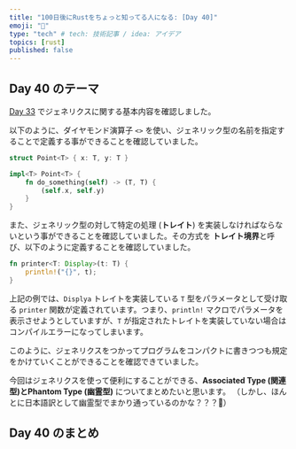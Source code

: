 ```yaml
---
title: "100日後にRustをちょっと知ってる人になる: [Day 40]"
emoji: "🦀"
type: "tech" # tech: 技術記事 / idea: アイデア
topics: [rust]
published: false
---
```

## Day 40 のテーマ

[Day 33](https://zenn.dev/shinyay/articles/hello-rust-day033) でジェネリクスに関する基本内容を確認しました。

以下のように、ダイヤモンド演算子 `<>` を使い、ジェネリック型の名前を指定することで定義する事ができることを確認していました。

```rust
struct Point<T> { x: T, y: T }

impl<T> Point<T> {
    fn do_something(self) -> (T, T) {
        (self.x, self.y)
    }
}
```

また、ジェネリック型の対して特定の処理 (**トレイト**) を実装しなければならないという事ができることを確認していました。その方式を **トレイト境界**と呼び、以下のように定義することを確認していました。

```rust
fn printer<T: Display>(t: T) {
    println!("{}", t);
}
```

上記の例では、`Displya` トレイトを実装している `T` 型をパラメータとして受け取る `printer` 関数が定義されています。つまり、`println!` マクロでパラメータを表示させようとしていますが、`T` が指定されたトレイトを実装していない場合はコンパイルエラーになってしまいます。

このように、ジェネリクスをつかってプログラムをコンパクトに書きつつも規定をかけていくことができることを確認できていました。

今回はジェネリクスを使って便利にすることができる、**Associated Type (関連型)**と**Phantom Type (幽霊型)** についてまとめたいと思います。
（しかし、ほんとに日本語訳として幽霊型でまかり通っているのかな？？？🤔）

## Day 40 のまとめ

